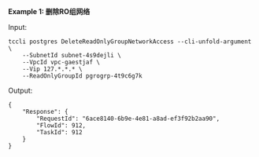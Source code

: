 **Example 1: 删除RO组网络**



Input: 

```
tccli postgres DeleteReadOnlyGroupNetworkAccess --cli-unfold-argument  \
    --SubnetId subnet-4s9dejli \
    --VpcId vpc-gaestjaf \
    --Vip 127.*.*.* \
    --ReadOnlyGroupId pgrogrp-4t9c6g7k
```

Output: 
```
{
    "Response": {
        "RequestId": "6ace8140-6b9e-4e81-a8ad-ef3f92b2aa90",
        "FlowId": 912,
        "TaskId": 912
    }
}
```

